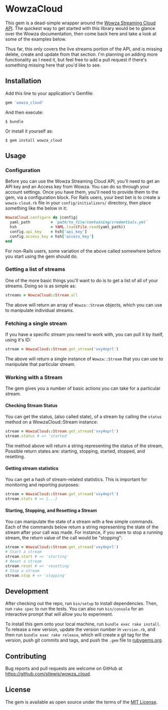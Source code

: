 # WowzaCloud 

This gem is a dead-simple wrapper around the [Wowza Streaming Cloud
API]('https://sandbox.cloud.wowza.com/apidocs/v1/'). The quickest way to get
started with this library would be to glance over the Wowza documentation, then
come back here and take a look at some of the examples below.

Thus far, this only covers the live streams portion of the API, and is missing
delete, create and update from that section. I'm planning on adding more
functionality as I need it, but feel free to add a pull request if there's
something missing here that you'd like to see.

## Installation

Add this line to your application's Gemfile:

```ruby
gem 'wowza_cloud'
```

And then execute:

    $ bundle

Or install it yourself as:

    $ gem install wowza_cloud

## Usage

### Configuration 

Before you can use the Wowza Streaming Cloud API, you'll need to get an API key
and an Access key from Wowza. You can do so through your account settings. Once
you have them, you'll need to provide them to the gem, via a configuration
block. For Rails users, your best bet is to create a `wowza-cloud.rb` file in
your `config/initializers/` directory, then place something like the below in
it:

```ruby
WowzaCloud.configure do |config|
  yaml_path         = `path/to_file/containing/credentials.yml`
  hsh               = YAML.load(File.read(yaml_path))
  config.api_key    = hsh['api_key']
  config.access_key = hsh['access_key']
end
```

For non-Rails users, some variation of the above called somewhere before you
start using the gem should do.

### Getting a list of streams

One of the more basic things you'll want to do is to get a list of all of your
streams. Doing so is as simple as:

```ruby
streams = WowzaCloud::Stream.all
```

The above will return an array of `Wowza::Stream` objects, which you can use to
manipulate individual streams.

### Fetching a single stream

If you have a specific stream you need to work with, you can pull it by itself,
using it's ID:

```ruby
stream = WowzaCloud::Stream.get_stream('vxy4nprl')
```

The above will return a single instance of `Wowza::Stream` that you can use to
manipulate that particular stream.

### Working with a Stream

The gem gives you a number of basic actions you can take for a particular
stream.

#### Checking Stream Status

You can get the status, (also called state), of a stream by calling the
`status` method on a WowzaCloud::Stream instance:

```ruby
stream = WowzaCloud::Stream.get_stream('vxy4nprl')
stream.status # => 'started'
```

The method above will return a string representing the status of the stream,
Possible return states are: starting, stopping, started, stopped, and
resetting.

#### Getting stream statistics 

You can get a hash of stream-related statistics. This is important for
monitoring and reporting purposes:

```ruby
stream = WowzaCloud::Stream.get_stream('vxy4nprl')
stream.stats # => {...}
```

#### Starting, Stopping, and Resetting a Stream

You can manipulate the state of a stream with a few simple commands. Each of
the commands below return a string representing the state of the stream after
your call was made. For instance, if you were to stop a running stream, the
return value of the call would be "stopping":

```ruby
stream = WowzaCloud::Stream.get_stream('vxy4nprl')
# Start a stream
stream.start # => 'starting'
# Reset a stream
stream.reset # => 'resetting'
# Stop a stream
stream.stop # => 'stopping'
```


## Development

After checking out the repo, run `bin/setup` to install dependencies. Then, run `rake spec` to run the tests. You can also run `bin/console` for an interactive prompt that will allow you to experiment.

To install this gem onto your local machine, run `bundle exec rake install`. To release a new version, update the version number in `version.rb`, and then run `bundle exec rake release`, which will create a git tag for the version, push git commits and tags, and push the `.gem` file to [rubygems.org](https://rubygems.org).

## Contributing

Bug reports and pull requests are welcome on GitHub at
https://github.com/stlewis/wowza_cloud.


## License

The gem is available as open source under the terms of the [MIT License](http://opensource.org/licenses/MIT).

